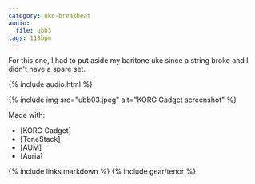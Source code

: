 ```yaml
---
category: uke-breakbeat
audio:
  file: ubb3
tags: 118bpm
---
```

For this one, I had to put aside my baritone uke since a string broke and I didn't have a spare set.

{% include audio.html %}

{% include img src="ubb03.jpeg" alt="KORG Gadget screenshot" %}

Made with:

* [KORG Gadget]
* [ToneStack]
* [AUM]
* [Auria]

{% include links.markdown %}
{% include gear/tenor %}